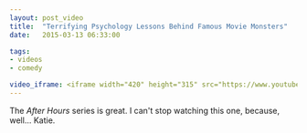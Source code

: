 ```yaml
---
layout: post_video
title:  "Terrifying Psychology Lessons Behind Famous Movie Monsters"
date:   2015-03-13 06:33:00

tags:
- videos
- comedy

video_iframe: <iframe width="420" height="315" src="https://www.youtube.com/embed/pWq8j0yXkMI" frameborder="0" allowfullscreen></iframe>
---
```


The _After Hours_ series is great. I can't stop watching this one, because, well... Katie.